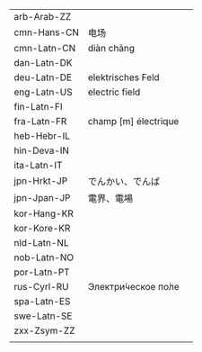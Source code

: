 | | | |
|-|-|-|
| arb-Arab-ZZ |  |  |
| cmn-Hans-CN | 电场 |  |
| cmn-Latn-CN | diàn chǎng |  |
| dan-Latn-DK |  |  |
| deu-Latn-DE | elektrisches Feld |  |
| eng-Latn-US | electric field |  |
| fin-Latn-FI |  |  |
| fra-Latn-FR | champ [m] électrique |  |
| heb-Hebr-IL |  |  |
| hin-Deva-IN |  |  |
| ita-Latn-IT |  |  |
| jpn-Hrkt-JP | でんかい、でんば |  |
| jpn-Jpan-JP | 電界、電場 |  |
| kor-Hang-KR |  |  |
| kor-Kore-KR |  |  |
| nld-Latn-NL |  |  |
| nob-Latn-NO |  |  |
| por-Latn-PT |  |  |
| rus-Cyrl-RU | Электри́ческое по́ле |  |
| spa-Latn-ES |  |  |
| swe-Latn-SE |  |  |
| zxx-Zsym-ZZ |  |  |
|  |  |  |